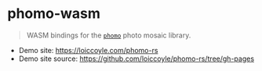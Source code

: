 # phomo-wasm

> WASM bindings for the [`phomo`](https://github.com/loiccoyle/phomo-rs) photo mosaic library.

- Demo site: <https://loiccoyle.com/phomo-rs>
- Demo site source: <https://github.com/loiccoyle/phomo-rs/tree/gh-pages>

